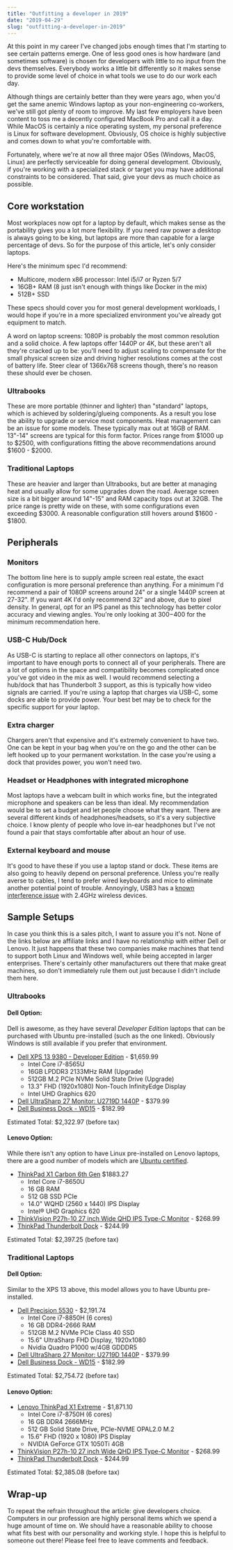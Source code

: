 ```yaml
---
title: "Outfitting a developer in 2019"
date: "2019-04-29"
slug: "outfitting-a-developer-in-2019"
---
```


At this point in my career I've changed jobs enough times that I'm starting to see certain patterns emerge. One of less good ones is how hardware (and sometimes software) is chosen for developers with little to no input from the devs themselves. Everybody works a little bit differently so it makes sense to provide some level of choice in what tools we use to do our work each day.

Although things are certainly better than they were years ago, when you'd get the same anemic Windows laptop as your non-engineering co-workers, we've still got plenty of room to improve. My last few employers have been content to toss me a decently configured MacBook Pro and call it a day. While MacOS is certainly a nice operating system, my personal preference is Linux for software development. Obviously, OS choice is highly subjective and comes down to what you're comfortable with.

Fortunately, where we're at now all three major OSes (Windows, MacOS, Linux) are perfectly serviceable for doing general development. Obviously, if you're working with a specialized stack or target you may have additional constraints to be considered. That said, give your devs as much choice as possible.

## Core workstation

Most workplaces now opt for a laptop by default, which makes sense as the portability gives you a lot more flexibility. If you need raw power a desktop is always going to be king, but laptops are more than capable for a large percentage of devs. So for the purpose of this article, let's only consider laptops.

Here's the minimum spec I'd recommend:
- Multicore, modern x86 processor: Intel i5/i7 or Ryzen 5/7
- 16GB+ RAM (8 just isn't enough with things like Docker in the mix)
- 512B+ SSD

These specs should cover you for most general development workloads, I would hope if you're in a more specialized environment you've already got equipment to match.

A word on laptop screens: 1080P is probably the most common resolution and a solid choice. A few laptops offer 1440P or 4K, but these aren't all they're cracked up to be: you'll need to adjust scaling to compensate for the small physical screen size and driving higher resolutions comes at the cost of battery life. Steer clear of 1366x768 screens though, there's no reason these should ever be chosen.

### Ultrabooks

These are more portable (thinner and lighter) than "standard" laptops, which is achieved by soldering/glueing components. As a result you lose the ability to upgrade or service most components. Heat management can be an issue for some models. These typically max out at 16GB of RAM. 13"-14" screens are typical for this form factor. Prices range from $1000 up to $2500, with configurations fitting the above recommendations around $1600 - $2000.

### Traditional Laptops

These are heavier and larger than Ultrabooks, but are better at managing heat and usually allow for some upgrades down the road. Average screen size is a bit bigger around 14"-15" and RAM capacity tops out at 32GB. The price range is pretty wide on these, with some configurations even exceeding $3000. A reasonable configuration still hovers around $1600 - $1800.

## Peripherals

### Monitors

The bottom line here is to supply ample screen real estate, the exact configuration is more personal preference than anything. For a minimum I'd recommend a pair of 1080P screens around 24" or a single 1440P screen at 27-32". If you want 4K I'd only recommend 32" and above, due to pixel density. In general, opt for an IPS panel as this technology has better color accuracy and viewing angles. You're only looking at $300-$400 for the minimum recommendation here.

### USB-C Hub/Dock

As USB-C is starting to replace all other connectors on laptops, it's important to have enough ports to connect all of your peripherals. There are a lot of options in the space and compatibility becomes complicated once you've got video in the mix as well. I would recommend selecting a hub/dock that has Thunderbolt 3 support, as this is typically how video signals are carried. If you're using a laptop that charges via USB-C, some docks are able to provide power. Your best bet may be to check for the specific support for your laptop.

### Extra charger

Chargers aren't that expensive and it's extremely convenient to have two. One can be kept in your bag when you're on the go and the other can be left hooked up to your permanent workstation. In the case you're using a dock that provides power, you won't need two.

### Headset or Headphones with integrated microphone

Most laptops have a webcam built in which works fine, but the integrated microphone and speakers can be less than ideal. My recommendation would be to set a budget and let people choose what they want. There are several different kinds of headphones/headsets, so it's a very subjective choice. I know plenty of people who love in-ear headphones but I've not found a pair that stays comfortable after about an hour of use.

### External keyboard and mouse

It's good to have these if you use a laptop stand or dock. These items are also going to heavily depend on personal preference. Unless you're really averse to cables, I tend to prefer wired keyboards and mice to eliminate another potential point of trouble. Annoyingly, USB3 has a [known interference issue](https://www.intel.com/content/www/us/en/io/universal-serial-bus/usb3-frequency-interference-paper.html) with 2.4GHz wireless devices.


## Sample Setups

In case you think this is a sales pitch, I want to assure you it's not. None of the links below are affiliate links and I have no relationship with either Dell or Lenovo. It just happens that these two companies make machines that tend to support both Linux and Windows well, while being accepted in larger enterprises. There's certainly other manufacturers out there that make great machines, so don't immediately rule them out just because I didn't include them here.

### Ultrabooks

#### Dell Option:

Dell is awesome, as they have several _Developer Edition_ laptops that can be purchased with Ubuntu pre-installed (such as the one linked). Obviously Windows is still available if you prefer that environment.

- [Dell XPS 13 9380 - Developer Edition](https://www.dell.com/en-us/work/shop/dell-laptops-and-notebooks/xps-13-developer-edition/spd/xps-13-9380-laptop/cax13w10p1c603subuntu) - $1,659.99
  - Intel Core i7-8565U
  - 16GB LPDDR3 2133MHz RAM (Upgrade)
  - 512GB M.2 PCIe NVMe Solid State Drive (Upgrade)
  - 13.3" FHD (1920x1080) Non-Touch InfinityEdge Display
  - Intel UHD Graphics 620
- [Dell UltraSharp 27 Monitor: U2719D 1440P](https://www.dell.com/en-us/work/shop/dell-ultrasharp-27-monitor-u2719d/apd/210-arcv/monitors-monitor-accessories) - $379.99
- [Dell Business Dock - WD15](https://www.dell.com/en-us/work/shop/dell-business-dock-wd15-with-130w-adapter-with-dib-mdp-to-dp-cable-27ft-08m/apd/452-bddv/pc-accessories?ref=p13n_snp_results_mv&c=us&cs=04&l=en&s=bsd) - $182.99

Estimated Total: $2,322.97 (before tax)

#### Lenovo Option:

While there isn't any option to have Linux pre-installed on Lenovo laptops, there are a good number of models which are [Ubuntu certified](https://certification.ubuntu.com/certification/make/Lenovo/?query=&category=Laptop&release=&level=Any).

- [ThinkPad X1 Carbon 6th Gen](https://www.lenovo.com/us/en/laptops/thinkpad/thinkpad-x/ThinkPad-X1-Carbon-6th-Gen/p/20KH002KUS) $1883.27
  - Intel Core i7-8650U
  - 16 GB RAM
  - 512 GB SSD PCIe
  - 14.0" WQHD (2560 x 1440) IPS Display
  - Intel® UHD Graphics 620
- [ThinkVision P27h-10 27 inch Wide QHD IPS Type-C Monitor](https://www.lenovo.com/us/en/accessories-and-monitors/monitors/professional/P27h-10A16270QP127inch-Monitor-HDMI/p/61AFGAR1US) - $268.99
- [ThinkPad Thunderbolt Dock](https://www.lenovo.com/us/en/accessories-and-monitors/docking/universal-cable-docks-thunderbolt/Thunderbolt-Dock-US/p/40AC0135US) - $244.99

Estimated Total: $2,397.25 (before tax)

### Traditional Laptops

#### Dell Option:

Similar to the XPS 13 above, this model allows you to have Ubuntu pre-installed.

- [Dell Precision 5530](https://www.dell.com/en-us/work/shop/workstations-isv-certified-dell/precision-5530/spd/precision-15-5530-laptop/xctop5530hwus3) - $2,191.74
  - Intel Core i7-8850H (6 cores)
  - 16 GB DDR4-2666 RAM
  - 512GB M.2 NVMe PCIe Class 40 SSD
  - 15.6" UltraSharp FHD Display, 1920x1080
  - Nvidia Quadro P1000 w/4GB GDDDR5
- [Dell UltraSharp 27 Monitor: U2719D 1440P](https://www.dell.com/en-us/work/shop/dell-ultrasharp-27-monitor-u2719d/apd/210-arcv/monitors-monitor-accessories) - $379.99
- [Dell Business Dock - WD15](https://www.dell.com/en-us/work/shop/dell-business-dock-wd15-with-130w-adapter-with-dib-mdp-to-dp-cable-27ft-08m/apd/452-bddv/pc-accessories?ref=p13n_snp_results_mv&c=us&cs=04&l=en&s=bsd) - $182.99

Estimated Total: $2,754.72 (before tax)

#### Lenovo Option:

- [Lenovo ThinkPad X1 Extreme](https://www.lenovo.com/us/en/laptops/thinkpad/thinkpad-x/ThinkPad-X1-Extreme/p/20MF000BUS) - $1,871.10
  - Intel Core i7-8750H (6 cores)
  - 16 GB DDR4 2666MHz
  - 512 GB Solid State Drive, PCIe-NVME OPAL2.0 M.2
  - 15.6" FHD (1920 x 1080) IPS Display
  - NVIDIA GeForce GTX 1050Ti 4GB
- [ThinkVision P27h-10 27 inch Wide QHD IPS Type-C Monitor](https://www.lenovo.com/us/en/accessories-and-monitors/monitors/professional/P27h-10A16270QP127inch-Monitor-HDMI/p/61AFGAR1US) - $268.99
- [ThinkPad Thunderbolt Dock](https://www.lenovo.com/us/en/accessories-and-monitors/docking/universal-cable-docks-thunderbolt/Thunderbolt-Dock-US/p/40AC0135US) - $244.99

Estimated Total: $2,385.08 (before tax)

## Wrap-up

To repeat the refrain throughout the article: give developers choice. Computers in our profession are highly personal items which we spend a huge amount of time on. We should have a reasonable ability to choose what fits best with our personality and working style. I hope this is helpful to someone out there! Please feel free to leave comments and feedback.